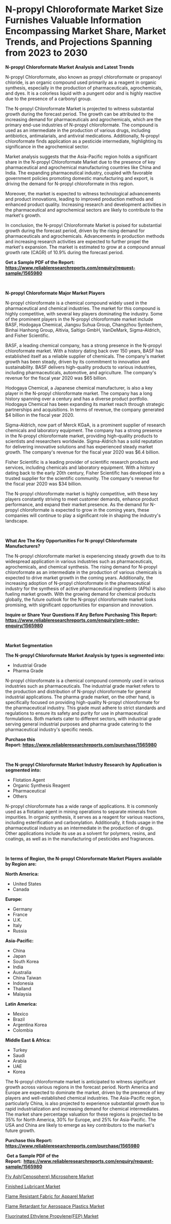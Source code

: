 <p><h1>N-propyl Chloroformate Market Size Furnishes Valuable Information Encompassing Market Share, Market Trends, and Projections Spanning from 2023 to 2030</h1></p><p><strong>N-propyl Chloroformate Market Analysis and Latest Trends</strong></p>
<p><p>N-propyl Chloroformate, also known as propyl chloroformate or propanoyl chloride, is an organic compound used primarily as a reagent in organic synthesis, especially in the production of pharmaceuticals, agrochemicals, and dyes. It is a colorless liquid with a pungent odor and is highly reactive due to the presence of a carbonyl group.</p><p>The N-propyl Chloroformate Market is projected to witness substantial growth during the forecast period. The growth can be attributed to the increasing demand for pharmaceuticals and agrochemicals, which are the primary end-use industries of N-propyl chloroformate. The compound is used as an intermediate in the production of various drugs, including antibiotics, antimalarials, and antiviral medications. Additionally, N-propyl chloroformate finds application as a pesticide intermediate, highlighting its significance in the agrochemical sector.</p><p>Market analysis suggests that the Asia-Pacific region holds a significant share in the N-propyl Chloroformate Market due to the presence of key pharmaceutical and agrochemical manufacturing countries like China and India. The expanding pharmaceutical industry, coupled with favorable government policies promoting domestic manufacturing and export, is driving the demand for N-propyl chloroformate in this region.</p><p>Moreover, the market is expected to witness technological advancements and product innovations, leading to improved production methods and enhanced product quality. Increasing research and development activities in the pharmaceutical and agrochemical sectors are likely to contribute to the market's growth.</p><p>In conclusion, the N-propyl Chloroformate Market is poised for substantial growth during the forecast period, driven by the rising demand for pharmaceuticals and agrochemicals. Advancements in production methods and increasing research activities are expected to further propel the market's expansion. The market is estimated to grow at a compound annual growth rate (CAGR) of 10.9% during the forecast period.</p></p>
<p><strong>Get a Sample PDF of the Report:&nbsp; <a href="https://www.reliableresearchreports.com/enquiry/request-sample/1565980">https://www.reliableresearchreports.com/enquiry/request-sample/1565980</a></strong></p>
<p>&nbsp;</p>
<p><strong>N-propyl Chloroformate Major Market Players</strong></p>
<p><p>N-propyl chloroformate is a chemical compound widely used in the pharmaceutical and chemical industries. The market for this compound is highly competitive, with several key players dominating the industry. Some of the prominent players in the N-propyl chloroformate market include BASF, Hodogaya Chemical, Jiangsu Suhua Group, Changzhou Syntechem, Binhai Hanhong Group, Altivia, Saltigo GmbH, VanDeMark, Sigma-Aldrich, and Fisher Scientific.</p><p>BASF, a leading chemical company, has a strong presence in the N-propyl chloroformate market. With a history dating back over 150 years, BASF has established itself as a reliable supplier of chemicals. The company's market growth has been steady, driven by its commitment to innovation and sustainability. BASF delivers high-quality products to various industries, including pharmaceuticals, automotive, and agriculture. The company's revenue for the fiscal year 2020 was $65 billion.</p><p>Hodogaya Chemical, a Japanese chemical manufacturer, is also a key player in the N-propyl chloroformate market. The company has a long history spanning over a century and has a diverse product portfolio. Hodogaya Chemical has been expanding its market reach through strategic partnerships and acquisitions. In terms of revenue, the company generated $4 billion in the fiscal year 2020.</p><p>Sigma-Aldrich, now part of Merck KGaA, is a prominent supplier of research chemicals and laboratory equipment. The company has a strong presence in the N-propyl chloroformate market, providing high-quality products to scientists and researchers worldwide. Sigma-Aldrich has a solid reputation for delivering innovative solutions and has experienced steady market growth. The company's revenue for the fiscal year 2020 was $6.4 billion.</p><p>Fisher Scientific is a leading provider of scientific research products and services, including chemicals and laboratory equipment. With a history dating back to the early 20th century, Fisher Scientific has developed into a trusted supplier for the scientific community. The company's revenue for the fiscal year 2020 was $34 billion.</p><p>The N-propyl chloroformate market is highly competitive, with these key players constantly striving to meet customer demands, enhance product performance, and expand their market presence. As the demand for N-propyl chloroformate is expected to grow in the coming years, these companies will continue to play a significant role in shaping the industry's landscape.</p></p>
<p>&nbsp;</p>
<p><strong>What Are The Key Opportunities For N-propyl Chloroformate Manufacturers?</strong></p>
<p><p>The N-propyl chloroformate market is experiencing steady growth due to its widespread application in various industries such as pharmaceuticals, agrochemicals, and chemical synthesis. The rising demand for N-propyl chloroformate as an intermediate in the production of various chemicals is expected to drive market growth in the coming years. Additionally, the increasing adoption of N-propyl chloroformate in the pharmaceutical industry for the synthesis of active pharmaceutical ingredients (APIs) is also fueling market growth. With the growing demand for chemical products globally, the future outlook for the N-propyl chloroformate market looks promising, with significant opportunities for expansion and innovation.</p></p>
<p><strong>Inquire or Share Your Questions If Any Before Purchasing This Report: <a href="https://www.reliableresearchreports.com/enquiry/pre-order-enquiry/1565980">https://www.reliableresearchreports.com/enquiry/pre-order-enquiry/1565980</a></strong></p>
<p>&nbsp;</p>
<p><strong>Market Segmentation</strong></p>
<p><strong>The N-propyl Chloroformate Market Analysis by types is segmented into:</strong></p>
<p><ul><li>Industrial Grade</li><li>Pharma Grade</li></ul></p>
<p><p>N-propyl chloroformate is a chemical compound commonly used in various industries such as pharmaceuticals. The industrial grade market refers to the production and distribution of N-propyl chloroformate for general industrial applications. The pharma grade market, on the other hand, is specifically focused on providing high-quality N-propyl chloroformate for the pharmaceutical industry. This grade must adhere to strict standards and regulations to ensure its safety and purity for use in pharmaceutical formulations. Both markets cater to different sectors, with industrial grade serving general industrial purposes and pharma grade catering to the pharmaceutical industry's specific needs.</p></p>
<p><strong>Purchase this Report:&nbsp;<a href="https://www.reliableresearchreports.com/purchase/1565980">https://www.reliableresearchreports.com/purchase/1565980</a></strong></p>
<p>&nbsp;</p>
<p><strong>The N-propyl Chloroformate Market Industry Research by Application is segmented into:</strong></p>
<p><ul><li>Flotation Agent</li><li>Organic Synthesis Reagent</li><li>Pharmaceutical</li><li>Others</li></ul></p>
<p><p>N-propyl chloroformate has a wide range of applications. It is commonly used as a flotation agent in mining operations to separate minerals from impurities. In organic synthesis, it serves as a reagent for various reactions, including esterification and carbonylation. Additionally, it finds usage in the pharmaceutical industry as an intermediate in the production of drugs. Other applications include its use as a solvent for polymers, resins, and coatings, as well as in the manufacturing of pesticides and fragrances.</p></p>
<p>&nbsp;</p>
<p><strong>In terms of Region, the N-propyl Chloroformate Market Players available by Region are:</strong></p>
<p>
    <p> <strong> North America: </strong>
        <ul>
            <li>United States</li>
            <li>Canada</li>
        </ul>
        </p> 
    <p> <strong> Europe: </strong>
        <ul>
            <li>Germany</li>
            <li>France</li>
            <li>U.K.</li>
            <li>Italy</li>
            <li>Russia</li>
        </ul>
        </p> 
    <p> <strong> Asia-Pacific: </strong>
        <ul>
            <li>China</li>
            <li>Japan</li>
            <li>South Korea</li>
            <li>India</li>
            <li>Australia</li>
            <li>China Taiwan</li>
            <li>Indonesia</li>
            <li>Thailand</li>
            <li>Malaysia</li>
        </ul>
        </p> 
    <p> <strong> Latin America: </strong>
        <ul>
            <li>Mexico</li>
            <li>Brazil</li>
            <li>Argentina Korea</li>
            <li>Colombia</li>
        </ul>
        </p> 
    <p> <strong> Middle East & Africa: </strong>
        <ul>
            <li>Turkey</li>
            <li>Saudi</li>
            <li>Arabia</li>
            <li>UAE</li>
            <li>Korea</li>
        </ul>
    </p>
    </p>
<p><p>The N-propyl chloroformate market is anticipated to witness significant growth across various regions in the forecast period. North America and Europe are expected to dominate the market, driven by the presence of key players and well-established chemical industries. The Asia-Pacific region, particularly China, is also projected to experience substantial growth due to rapid industrialization and increasing demand for chemical intermediates. The market share percentage valuation for these regions is projected to be 35% for North America, 30% for Europe, and 25% for Asia-Pacific. The USA and China are likely to emerge as key contributors to the market's future growth.</p></p>
<p><strong>Purchase this Report: <a href="https://www.reliableresearchreports.com/purchase/1565980">https://www.reliableresearchreports.com/purchase/1565980</a></strong></p>
<p>&nbsp;<strong>Get a Sample PDF of the Report:&nbsp;&nbsp;<a href="https://www.reliableresearchreports.com/enquiry/request-sample/1565980">https://www.reliableresearchreports.com/enquiry/request-sample/1565980</a></strong></p>
<p><strong></strong></p>
<p><p><a href="https://github.com/amonskiyk/Market-Research-Report-List-1/blob/main/fly-ashcenosphere-microsphere-market.md">Fly Ash(Cenosphere) Microsphere Market</a></p><p><a href="https://github.com/Paul14Anderson63/Market-Research-Report-List-1/blob/main/finished-lubricant-market.md">Finished Lubricant Market</a></p><p><a href="https://github.com/dringals/Market-Research-Report-List-1/blob/main/flame-resistant-fabric-for-apparel-market.md">Flame Resistant Fabric for Apparel Market</a></p><p><a href="https://github.com/tamvrosiya/Market-Research-Report-List-1/blob/main/flame-retardant-for-aerospace-plastics-market.md">Flame Retardant for Aerospace Plastics Market</a></p><p><a href="https://github.com/gaydyna/Market-Research-Report-List-1/blob/main/fluorinated-ethylene-propylenefep-market.md">Fluorinated Ethylene Propylene(FEP) Market</a></p></p>